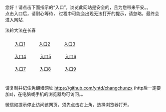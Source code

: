 您好！请点击下面指示的“入口”，浏览此网站是安全的，且为您带来平安。。 <br/>
点击入口后，请耐心等待， 过程中可能会出现无法打开的提示，请忽略，最终会进入网站. </br>

法轮大法在长春<br/>
<div style="padding:10px"><a style="margin:20px" target="_blank" href="https://d28dohlqm7ju8s.cloudfront.net/2Qpsp?ifqzul" id="ccLink1" rel="nofollow">入口1</a> <a target="_blank" style="margin:20px" href="https://d3azmo7qvgxzzm.cloudfront.net/2Qpsp?bsclgkvq" id="ccLink2" rel="nofollow">入口2</a> <a style="margin:20px" target="_blank" href="https://d3k6vwncq1w499.cloudfront.net/2Qpsp?bcmadkd" id="ccLink3" rel="nofollow">入口3</a></div>

<div style="padding:10px" ><a style="margin:20px" target="_blank" href="https://d28dohlqm7ju8s.cloudfront.net/2Qpsp?ifqzul" id="ccLink4" rel="nofollow">入口4</a> <a style="margin:20px" href="https://d3azmo7qvgxzzm.cloudfront.net/2Qpsp?bsclgkvq" target="_blank" id="ccLink5" rel="nofollow">入口5</a> <a style="margin:20px" href="https://d3k6vwncq1w499.cloudfront.net/2Qpsp?bcmadkd" target="_blank" id="ccLink6" rel="nofollow">入口6</a></div>

<div style="padding:10px"><a style="margin:20px" target="_blank" href="https://d28dohlqm7ju8s.cloudfront.net/2Qpsp?ifqzul" id="ccLink7" rel="nofollow">入口7</a> <a style="margin:20px" href="https://d3azmo7qvgxzzm.cloudfront.net/2Qpsp?bsclgkvq" target="_blank" id="ccLink8" rel="nofollow">入口8</a> <a style="margin:20px" target="_blank" href="https://d3k6vwncq1w499.cloudfront.net/2Qpsp?bcmadkd" id="ccLink9" rel="nofollow">入口9</a></div>

<br/>



请复制并记住免翻墙网址 https://github.com/yntd/changchunzx (http后一定要加s)，在电脑或手机的浏览器均可访问。。<br/>

微信如提示停止访问该网页，须先点击右上角，选择浏览器打开。
